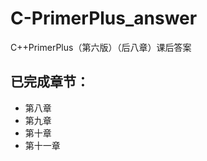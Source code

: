 # C-PrimerPlus_answer
C++PrimerPlus（第六版）（后八章）课后答案

已完成章节：
-------------------------------
  * 第八章  
  * 第九章
  * 第十章
  * 第十一章
